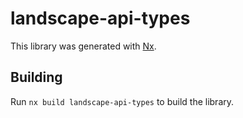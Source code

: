 # landscape-api-types

This library was generated with [Nx](https://nx.dev).

## Building

Run `nx build landscape-api-types` to build the library.
